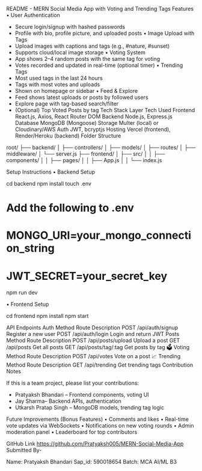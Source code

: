 README - MERN Social Media App with Voting and Trending Tags
Features
•	User Authentication
- Secure login/signup with hashed passwords
- Profile with bio, profile picture, and uploaded posts
•	Image Upload with Tags
- Upload images with captions and tags (e.g., #nature, #sunset)
- Supports cloud/local image storage
•	Voting System
- App shows 2–4 random posts with the same tag for voting
- Votes recorded and updated in real-time (optional timer)
•	Trending Tags
- Most used tags in the last 24 hours
- Tags with most votes and uploads
- Shown on homepage or sidebar
•	Feed & Explore
- Feed shows latest uploads or posts by followed users
- Explore page with tag-based search/filter
- (Optional) Top Voted Posts by tag
Tech Stack
Layer	Tech Used
Frontend	React.js, Axios, React Router DOM
Backend	Node.js, Express.js
Database	MongoDB (Mongoose)
Storage	Multer (local) or Cloudinary/AWS
Auth	JWT, bcryptjs
Hosting	Vercel (frontend), Render/Heroku (backend)
 Folder Structure

root/
├── backend/
│   ├── controllers/
│   ├── models/
│   ├── routes/
│   ├── middleware/
│   └── server.js
├── frontend/
│   ├── src/
│   │   ├── components/
│   │   ├── pages/
│   │   ├── App.js
│   │   └── index.js

 Setup Instructions
•	Backend Setup

cd backend
npm install
touch .env
# Add the following to .env
# MONGO_URI=your_mongo_connection_string
# JWT_SECRET=your_secret_key
npm run dev

•	Frontend Setup

cd frontend
npm install
npm start

 API Endpoints
Auth
Method	Route	Description
POST	/api/auth/signup	Register a new user
POST	/api/auth/login	Login and return JWT
Posts
Method	Route	Description
POST	/api/posts/upload	Upload a post
GET	/api/posts	Get all posts
GET	/api/posts/tag/:tag	Get posts by tag
🗳️ Voting
Method	Route	Description
POST	/api/votes	Vote on a post
📈 Trending
Method	Route	Description
GET	/api/trending	Get trending tags
Contribution Notes

If this is a team project, please list your contributions:
- Pratyaksh Bhandari – Frontend components, voting UI
- Jay Sharma– Backend APIs, authentication
- Utkarsh Pratap Singh – MongoDB models, trending tag logic

 Future Improvements (Bonus Features)
•	Comments and likes
•	Real-time vote updates via WebSockets
•	Notifications on new voting rounds
•	Admin moderation panel
•	Leaderboard for top contributors

GitHub Link
https://github.com/Pratyaksh005/MERN-Social-Media-App
Submitted By-

Name: Pratyaksh Bhandari
Sap_id: 590018654
Batch: MCA AI/ML B3

